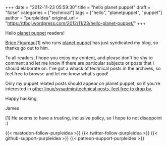 +++
date = "2012-11-23 05:59:30"
title = "hello planet puppet"
draft = "false"
categories = ["technical"]
tags = ["hello", "planetpuppet", "puppet"]
author = "purpleidea"
original_url = "https://ttboj.wordpress.com/2012/11/23/hello-planet-puppet/"
+++

Hello <a href="http://www.planetpuppet.org/">planet puppet</a> readers!

<a href="http://www.masterzen.fr/">Brice Figureau</a>[1] who runs <a href="http://www.planetpuppet.org/">planet puppet</a> has just syndicated my blog, so thanks go out to him.

To all readers, I hope you enjoy my content, and please don't be shy to comment and let me know if there are particular subjects or posts that I should elaborate on. I've got a whack of technical posts in the archives, so feel free to browse and let me know what's good!

Only my puppet related posts should appear on planet puppet, so if you're interested in <a href="/blog/">other linux/sysadmin/technical posts, feel free to drop by.</a>

Happy hacking,

James

[1] He seems to have a trusting, inclusive policy, so I hope to not disappoint :)

{{< mastodon-follow-purpleidea >}}
{{< twitter-follow-purpleidea >}}
{{< github-support-purpleidea >}}
{{< patreon-support-purpleidea >}}
